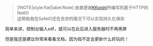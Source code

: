 > [!NOTE|style:flat|label:Note]
> 由衷感谢[KKoishi](https://github.com/Koishi-Satori)所编写的基于HTTP的NetIO<br/>
> 这帮助我在SafeIO还在去世的情况下可以实现持久化保存

简单来讲，控制台输入sdf，就可以在此后进入服务器时不再黑屏

但是我还是建议你常来看看文档，因为指不定会更新什么好玩的！